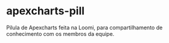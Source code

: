 # apexcharts-pill
Pilula de Apexcharts feita na Loomi, para compartilhamento de conhecimento com os membros da equipe.

